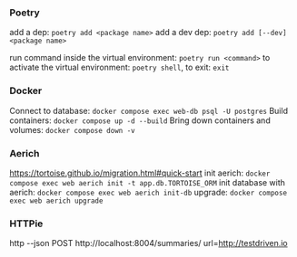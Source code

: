 ### Poetry

add a dep: `poetry add <package name>`
add a dev dep: `poetry add [--dev] <package name>`

run command inside the virtual environment: `poetry run <command>`
to activate the virtual environment: `poetry shell`, to exit: `exit`

### Docker

Connect to database: `docker compose exec web-db psql -U postgres`
Build containers: `docker compose up -d --build`
Bring down containers and volumes: `docker compose down -v`

### Aerich

https://tortoise.github.io/migration.html#quick-start
init aerich: `docker compose exec web aerich init -t app.db.TORTOISE_ORM`
init database with aerich: `docker compose exec web aerich init-db`
upgrade: `docker compose exec web aerich upgrade`

### HTTPie

http --json POST http://localhost:8004/summaries/ url=http://testdriven.io
